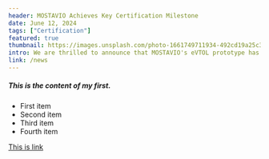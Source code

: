```yaml
---
header: MOSTAVIO Achieves Key Certification Milestone
date: June 12, 2024
tags: ["Certification"]
featured: true
thumbnail: https://images.unsplash.com/photo-1661749711934-492cd19a25c3?ixlib=rb-1.2.1&ixid=MnwxMjA3fDB8MHxwaG90by1wYWdlfHx8fGVufDB8fHx8&auto=format&fit=crop&w=1674&q=80
intro: We are thrilled to announce that MOSTAVIO's eVTOL prototype has successfully passed a major certification milestone, bringing us closer to commercial launch. This achievement underscores our commitment to safety and innovation in urban air mobility.
link: /news
---
```


##### This is the content of my first.

- First item
- Second item
- Third item
- Fourth item

[This is link](/news/mostavio-certification)